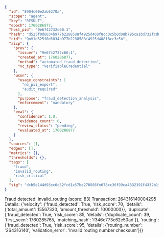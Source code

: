 ```json
{
  "id": "8904c00e2ab6270a",
  "scope": "agent",
  "key": "RESULT",
  "epoch": 1760286877,
  "host_pid": "9e6742732c60:1",
  "hash": "d525f0d6034b977b2288588f4925d408f8cc3c5b0d08b795ca1bd732fcd86dd9",
  "cid": "QmV1d525f0d6034b977b2288588f4925d408f8cc3c5b",
  "aicp": {
    "prov": {
      "issuer": "9e6742732c60:1",
      "created_at": 1760286877,
      "method": "automated_fraud_detection",
      "vc_type": "VerifiableCredential"
    },
    "ucon": {
      "usage_constraints": [
        "no_pii_export",
        "audit_required"
      ],
      "purpose": "fraud_detection_analysis",
      "enforcement": "mandatory"
    },
    "eval": {
      "confidence": 1.0,
      "evidence_count": 0,
      "review_status": "pending",
      "evaluated_at": 1760286877
    }
  },
  "sources": [],
  "edges": [],
  "metrics": {},
  "thresholds": {},
  "tags": [
    "fraud",
    "invalid_routing",
    "risk_critical"
  ],
  "sig": "dcb5e144d93ec6c52fcd1e57be270808fe678cc36f99ca4832191f4332b1fa94"
}
```

Fraud detected: invalid_routing (score: 83)
Transaction: 264316140004295
Details: {'velocity': {'fraud_detected': True, 'risk_score': 70, 'details': {'total_amount': 15567320, 'amount_threshold': 10000000}}, 'duplicate': {'fraud_detected': True, 'risk_score': 85, 'details': {'duplicate_count': 39, 'first_seen': 1760285765, 'matching_hash': 'f346c773c62e50ad'}}, 'routing': {'fraud_detected': True, 'risk_score': 95, 'details': {'routing_number': '264316140', 'validation_error': 'Invalid routing number checksum'}}}